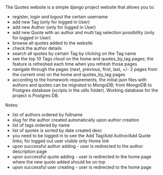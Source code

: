 The Quotes website is a simple django project website that allows you to:

* register, login and logout the certain username
* add new Tag (only for logged in User)
* add new Author (only for logged in User)
* add new Quote with an author and multi tag selection possibility (only for logged in User)
* browse all quotes added to the website
* check the author details
* search all quotes by certain Tag by clicking on the Tag name
* see the top 10 Tags cloud on the home and quotes_by_tag pages; the feature is refreshed each time when you refresh those pages
* navigate through the pages (next, previous, first, last, +/- 2 pages from the current one) on the home and quotes_by_tag pages
* according to the homework requirements, the initial json files with authors and quotes can be migrated to MongoDB; from MongoDB to Postgres database (scripts in the utils folder). Working database for the project is Postgres DB.


Notes:
- list of authors ordered by fullname
- slug for the author created automatically upon author creation
- list of tags ordered by name
- list of quotes is sorted by date created desc
- you need to be logged in to see the Add Tag/Add Author/Add Quote links; for logged out user visible only Home link
- upon successful author adding - user is redirected to the author description page
- upon successful quote adding - user is redirected to the home page where the new quote added should be on top
- upon successful user creating - user is redirected to the home page